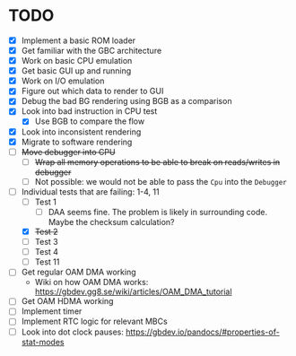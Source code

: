 # TODO

- [x] Implement a basic ROM loader
- [x] Get familiar with the GBC architecture
- [x] Work on basic CPU emulation
- [x] Get basic GUI up and running
- [x] Work on I/O emulation
- [x] Figure out which data to render to GUI
- [x] Debug the bad BG rendering using BGB as a comparison
- [x] Look into bad instruction in CPU test
    - [x] Use BGB to compare the flow
- [x] Look into inconsistent rendering
- [x] Migrate to software rendering
- [ ] ~~Move debugger into CPU~~
    - [ ] ~~Wrap all memory operations to be able to break on reads/writes in debugger~~
    - [ ] Not possible: we would not be able to pass the `Cpu` into the `Debugger`
- [ ] Individual tests that are failing: 1-4, 11
    - [ ] Test 1
        - [ ] DAA seems fine. The problem is likely in surrounding code. Maybe the checksum calculation?
    - [x] ~~Test 2~~
    - [ ] Test 3
    - [ ] Test 4
    - [ ] Test 11
- [ ] Get regular OAM DMA working
    - Wiki on how OAM DMA works: https://gbdev.gg8.se/wiki/articles/OAM_DMA_tutorial
- [ ] Get OAM HDMA working
- [ ] Implement timer
- [ ] Implement RTC logic for relevant MBCs
- [ ] Look into dot clock pauses: https://gbdev.io/pandocs/#properties-of-stat-modes
